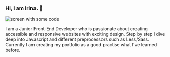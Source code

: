 ### Hi, I am Irina. 👋

<img src="https://coverfiles.alphacoders.com/422/42267.jpg" alt="screen with some code">

I am a Junior Front-End Developer who is passionate about creating accessible and responsive websites with exciting design. Step by step I dive deep into Javascript and different preprocessors such as Less/Sass. Currently I am creating my portfolio as a good practise what I've learned before. 
